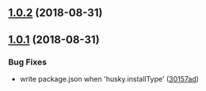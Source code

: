 <a name="1.0.2"></a>

## [1.0.2](https://github.com/imcuttle/cc-init/compare/v1.0.1...v1.0.2) (2018-08-31)

<a name="1.0.1"></a>

## [1.0.1](https://github.com/imcuttle/cc-init/compare/30157ad...v1.0.1) (2018-08-31)

### Bug Fixes

- write package.json when 'husky.installType' ([30157ad](https://github.com/imcuttle/cc-init/commit/30157ad))
